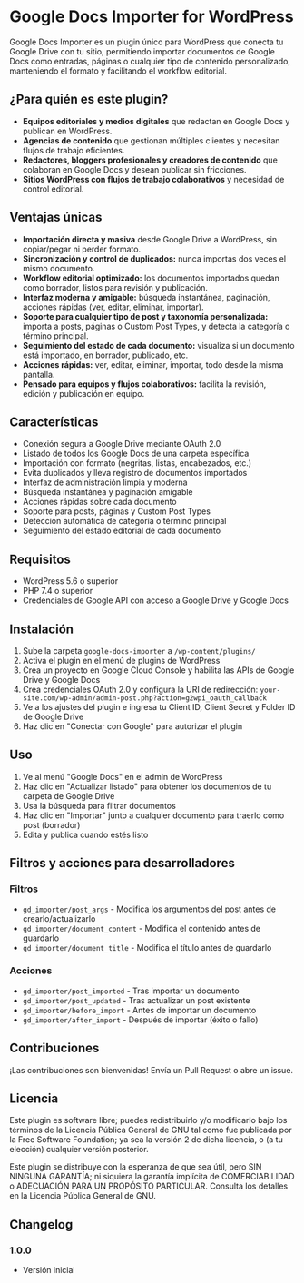# Google Docs Importer for WordPress

Google Docs Importer es un plugin único para WordPress que conecta tu Google Drive con tu sitio, permitiendo importar documentos de Google Docs como entradas, páginas o cualquier tipo de contenido personalizado, manteniendo el formato y facilitando el workflow editorial.

## ¿Para quién es este plugin?
- **Equipos editoriales y medios digitales** que redactan en Google Docs y publican en WordPress.
- **Agencias de contenido** que gestionan múltiples clientes y necesitan flujos de trabajo eficientes.
- **Redactores, bloggers profesionales y creadores de contenido** que colaboran en Google Docs y desean publicar sin fricciones.
- **Sitios WordPress con flujos de trabajo colaborativos** y necesidad de control editorial.

## Ventajas únicas
- **Importación directa y masiva** desde Google Drive a WordPress, sin copiar/pegar ni perder formato.
- **Sincronización y control de duplicados:** nunca importas dos veces el mismo documento.
- **Workflow editorial optimizado:** los documentos importados quedan como borrador, listos para revisión y publicación.
- **Interfaz moderna y amigable:** búsqueda instantánea, paginación, acciones rápidas (ver, editar, eliminar, importar).
- **Soporte para cualquier tipo de post y taxonomía personalizada:** importa a posts, páginas o Custom Post Types, y detecta la categoría o término principal.
- **Seguimiento del estado de cada documento:** visualiza si un documento está importado, en borrador, publicado, etc.
- **Acciones rápidas:** ver, editar, eliminar, importar, todo desde la misma pantalla.
- **Pensado para equipos y flujos colaborativos:** facilita la revisión, edición y publicación en equipo.

## Características
- Conexión segura a Google Drive mediante OAuth 2.0
- Listado de todos los Google Docs de una carpeta específica
- Importación con formato (negritas, listas, encabezados, etc.)
- Evita duplicados y lleva registro de documentos importados
- Interfaz de administración limpia y moderna
- Búsqueda instantánea y paginación amigable
- Acciones rápidas sobre cada documento
- Soporte para posts, páginas y Custom Post Types
- Detección automática de categoría o término principal
- Seguimiento del estado editorial de cada documento

## Requisitos
- WordPress 5.6 o superior
- PHP 7.4 o superior
- Credenciales de Google API con acceso a Google Drive y Google Docs

## Instalación
1. Sube la carpeta `google-docs-importer` a `/wp-content/plugins/`
2. Activa el plugin en el menú de plugins de WordPress
3. Crea un proyecto en Google Cloud Console y habilita las APIs de Google Drive y Google Docs
4. Crea credenciales OAuth 2.0 y configura la URI de redirección: `your-site.com/wp-admin/admin-post.php?action=g2wpi_oauth_callback`
5. Ve a los ajustes del plugin e ingresa tu Client ID, Client Secret y Folder ID de Google Drive
6. Haz clic en "Conectar con Google" para autorizar el plugin

## Uso
1. Ve al menú "Google Docs" en el admin de WordPress
2. Haz clic en "Actualizar listado" para obtener los documentos de tu carpeta de Google Drive
3. Usa la búsqueda para filtrar documentos
4. Haz clic en "Importar" junto a cualquier documento para traerlo como post (borrador)
5. Edita y publica cuando estés listo

## Filtros y acciones para desarrolladores
### Filtros
- `gd_importer/post_args` - Modifica los argumentos del post antes de crearlo/actualizarlo
- `gd_importer/document_content` - Modifica el contenido antes de guardarlo
- `gd_importer/document_title` - Modifica el título antes de guardarlo

### Acciones
- `gd_importer/post_imported` - Tras importar un documento
- `gd_importer/post_updated` - Tras actualizar un post existente
- `gd_importer/before_import` - Antes de importar un documento
- `gd_importer/after_import` - Después de importar (éxito o fallo)

## Contribuciones
¡Las contribuciones son bienvenidas! Envía un Pull Request o abre un issue.

## Licencia

Este plugin es software libre; puedes redistribuirlo y/o modificarlo bajo los términos de la Licencia Pública General de GNU tal como fue publicada por la Free Software Foundation; ya sea la versión 2 de dicha licencia, o (a tu elección) cualquier versión posterior.

Este plugin se distribuye con la esperanza de que sea útil, pero SIN NINGUNA GARANTÍA; ni siquiera la garantía implícita de COMERCIABILIDAD o ADECUACIÓN PARA UN PROPÓSITO PARTICULAR. Consulta los detalles en la Licencia Pública General de GNU.

## Changelog

### 1.0.0
* Versión inicial
